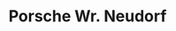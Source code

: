 ---
title: "Porsche Wr. Neudorf"
url: /wiener-neudorf/porsche-wr-neudorf-iz-noe-sued-strasse-2/
shop: Autowerkstatt
---